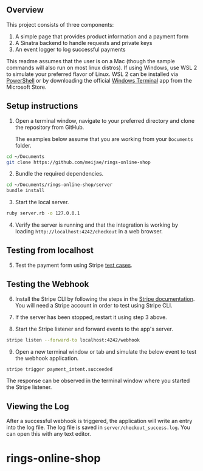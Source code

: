 ## Overview
This project consists of three components:
1. A simple page that provides product information and a payment form
2. A Sinatra backend to handle requests and private keys
3. An event logger to log successful payments

This readme assumes that the user is on a Mac (though the sample commands will also run on most linux distros).
If using Windows, use WSL 2 to simulate your preferred flavor of Linux. WSL 2
can be installed via
[PowerShell](https://docs.microsoft.com/en-us/windows/wsl/install-win10) or by
downloading the official [Windows
Terminal](https://www.microsoft.com/en-ca/p/windows-terminal/9n0dx20hk701) app from the Microsoft Store.

## Setup instructions

1. Open a terminal window, navigate to your preferred directory and clone the
   repository from GitHub.

   The examples below assume that you are working from your `Documents` folder.

```bash
cd ~/Documents
git clone https://github.com/meijae/rings-online-shop
```

2. Bundle the required dependencies.

```bash
cd ~/Documents/rings-online-shop/server
bundle install
```

3. Start the local server.

```bash
ruby server.rb -o 127.0.0.1
```

4. Verify the server is running and that the integration is working by loading
   `http://localhost:4242/checkout` in a web browser.
   

## Testing from localhost
5. Test the payment form using Stripe [test cases](https://stripe.com/docs/payments/accept-a-payment#web-test-integration).


## Testing the Webhook
6. Install the Stripe CLI by following the steps in the [Stripe documentation](https://stripe.com/docs/payments/handling-payment-events#install-cli). You will need a Stripe account in order to test using Stripe CLI.

7. If the server has been stopped, restart it using step 3 above.

8. Start the Stripe listener and forward events to the app's server.

```bash
stripe listen --forward-to localhost:4242/webhook
```

9. Open a new terminal window or tab and simulate the below event to test the webhook application.

```bash
stripe trigger payment_intent.succeeded
```

The response can be observed in the terminal window where you started the Stripe listener.

## Viewing the Log
After a successful webhook is triggered, the application will write an entry
into the log file. The log file is saved in `server/checkout_success.log`. You
can open this with any text editor.

# rings-online-shop
